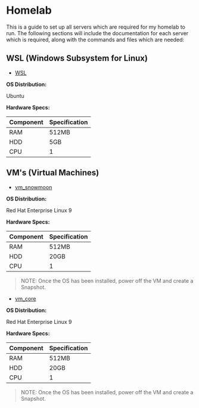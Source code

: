 # Homelab

This is a guide to set up all servers which are required for my homelab to run. The following sections will include the documentation for each server which is required, along with the commands and files which are needed:

## WSL (Windows Subsystem for Linux)

* [WSL](README_WSL.md)

**OS Distribution:**

Ubuntu

**Hardware Specs:**

| Component | Specification |
|-----------|---------------|
| RAM       | 512MB         |
| HDD       | 5GB           |
| CPU       | 1             |

## VM's (Virtual Machines)

* [vm_snowmoon](README_vm_snowmoon.md)

**OS Distribution:**

Red Hat Enterprise Linux 9

**Hardware Specs:**

| Component | Specification |
|-----------|---------------|
| RAM       | 512MB         |
| HDD       | 20GB          |
| CPU       | 1             |

> NOTE: Once the OS has been installed, power off the VM and create a Snapshot.

* [vm_core](README_vm_core.md)

**OS Distribution:**

Red Hat Enterprise Linux 9

**Hardware Specs:**

| Component | Specification |
|-----------|---------------|
| RAM       | 512MB         |
| HDD       | 20GB          |
| CPU       | 1             |

> NOTE: Once the OS has been installed, power off the VM and create a Snapshot.
